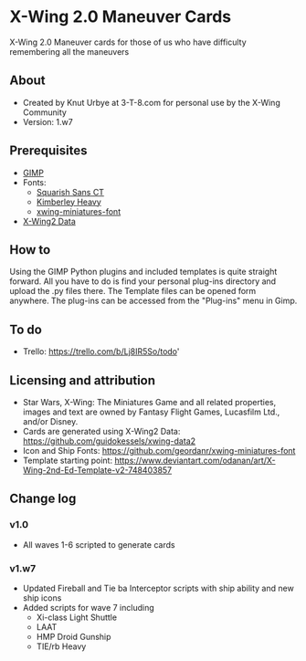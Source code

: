 # X-Wing 2.0 Maneuver Cards
X-Wing 2.0 Maneuver cards for those of us who have difficulty remembering all the maneuvers

## About
* Created by Knut Urbye at 3-T-8.com for personal use by the X-Wing Community
* Version: 1.w7

## Prerequisites
* [GIMP](https://gimp.org/)
* Fonts:
  * [Squarish Sans CT](https://github.com/opensourcedesign/fonts/tree/master/squarishSans)
  * [Kimberley Heavy](https://www.dafont.com/kimberley.font)
  * [xwing-miniatures-font](https://github.com/geordanr/xwing-miniatures-font)
* [X-Wing2 Data](https://github.com/guidokessels/xwing-data2)

## How to
Using the GIMP Python plugins and included templates is quite straight forward. All you have to do is find your personal plug-ins directory and upload the .py files there. The Template files can be opened form anywhere. The plug-ins can be accessed from the "Plug-ins" menu in Gimp.

## To do
* Trello: https://trello.com/b/Lj8IR5So/todo'

## Licensing and attribution
* Star Wars, X-Wing: The Miniatures Game and all related properties, images and text are owned by Fantasy Flight Games, Lucasfilm Ltd., and/or Disney.
* Cards are generated using X-Wing2 Data: https://github.com/guidokessels/xwing-data2
* Icon and Ship Fonts: https://github.com/geordanr/xwing-miniatures-font
* Template starting point: https://www.deviantart.com/odanan/art/X-Wing-2nd-Ed-Template-v2-748403857

## Change log
### v1.0
* All waves 1-6 scripted to generate cards
### v1.w7
* Updated Fireball and Tie ba Interceptor scripts with ship ability and new ship icons
* Added scripts for wave 7 including
  * Xi-class Light Shuttle
  * LAAT
  * HMP Droid Gunship
  * TIE/rb Heavy
